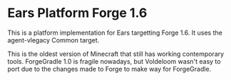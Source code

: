 # Ears Platform Forge 1.6

This is a platform implementation for Ears targetting Forge 1.6. It uses the agent-vlegacy Common
target.

This is the oldest version of Minecraft that still has working contemporary tools. ForgeGradle 1.0
is fragile nowadays, but Voldeloom wasn't easy to port due to the changes made to Forge to make way
for ForgeGradle.
